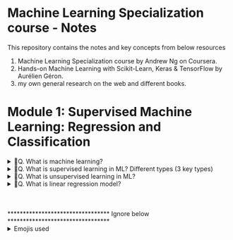 # Machine Learning Specialization course - Notes
This repository contains the notes and key concepts from below resources 
1) Machine Learning Specialization course by Andrew Ng on Coursera.
2) Hands-on Machine Learning with Scikit-Learn, Keras & TensorFlow by Aurélien Géron.
3) my own general research on the web and different books.

# Module 1: Supervised Machine Learning: Regression and Classification

<details>
<summary>🎯Q. What is machine learning?</summary>

- Machine Learning is the `science (and art) of programming computers` so they can learn from data.
- Machine learning is the field that gives abilities to computers to learn without being explicitly programmed. - Arthur Samuel (1959)
- ⭐⭐Machine learning⭐ and ⭐deep learning⭐ are fields aimed at `implementing algorithms` that enable computers to learn from data and perform tasks that typically require human intelligence.⭐
- There are below main types of machine learning:
  - Supervised Learning
  - Unsupervised Learning
  - Reinforcement Learning
- Each type has its own unique characteristics and applications.
</details>


<details>
<summary>🎯Q. What is supervised learning in ML? Different types (3 key types)</summary>

- `supervised learning` is an algorithm which maps input X to output Y, where the learning algorithm learns from the "right answers" (labeled data).
- `Supervised learning` is a type of machine learning where the model is trained on a labeled dataset, meaning that each training example is paired with an output label.

- `Two main types of Supervised Learning` - 
  - `Regression` - Predicting continuous values (e.g., house prices, stock prices).
  - `Classification` - Predicting discrete labels or categories (e.g., spam detection, image recognition).

⭐⭐ Regression supervised learnning ⭐⭐
- `Regression meaning` - Its finding the relationship which explains how one element depends on another. 
  - `Regression` also means trying to `predict a number` from infinitely `possible outputs`.
  - `Example` - Predicting house prices based on features like size, location, number of rooms, etc.
  - in ecommerce , given input features of user, product, context, predict purchase amount.


⭐⭐ Classification supervised learning ⭐⭐
- `Classification meaning` - Its finding the relationship which explains how one element belongs to a particular category or class.
  - `Classification` also means trying to `predict a label` from a `finite set of possible outputs`.
  - `Example` - Email spam detection (spam or not spam), image recognition (cat, dog, car, etc.)
    - in ecommerce , given input features of user, product, context, predict whether user will buy the product (yes/no)



- IMP One liners - 
- 💡 Its not always finding the straight line in supervised learning regression; this can be polynomial, logarithmic, exponential, etc.
- Classification algorithms predicts categories / classes / labels unlike regression which predicts continuous values( e.g., real numbers).
</details>


<details>
<summary>🎯Q. What is unsupervised learning in ML?</summary>

- In `unsupervised learning` we ask algorithms to find something intresting in unlabeled data. Where in `supervised learning` the algorithm learns from the labeled data.
- Examples 
  - `Anomaly detection` - identifying unusual data points that do not conform to expected behavior.
  - `Clustering` - grouping similar data points together based on their features.
  - `Dimensionality reduction` - compress data using fewer numbers, reducing the number of features in a dataset while preserving important information.

</details>

<details>
<summary>🎯Q. What is linear regression model?</summary>

- ![alt text](image.png)
- For linear regression, the model is represented by:

  **f<sub>w,b</sub>(x)<sup>(i)</sup> = wx<sup>(i)</sup> + b**

  Where:
  - **f<sub>w,b</sub>(x)** is the prediction function
  - `w` is the weight/slope parameter
  - `b` is the bias/y-intercept parameter
  - `x` is the input feature
- The formula above is how you can represent straight lines - different values of  𝑤 and  𝑏 give you different straight lines on the plot.
- The formula can be used to predict outcomes based on input features, making it a fundamental concept in machine learning.
- ![alt text](image-1.png)
- ![alt text](image-2.png)
- ![alt text](image-3.png)
</details>



<br>
<br>
<br>
********************************* Ignore below *********************************
<details>
<summary>Emojis used</summary>
⭐ - For important points
🔥 - super important
💡 - For key concepts/tips
⚠️ - For warnings/common mistake
🎯 - For exam targets/focus areas/ question 
🚀 - For advanced topics .
🚫 - For indicating something that cannot be used or a concerning point
</summary>
</details>